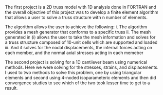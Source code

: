 The first project is a 2D truss model with 1D analysis done in FORTRAN and the overall objective of this project was to develop a finite element algorithm that allows a user to solve a truss structure with n number of elements. 

The algorithm allows the user to achieve the following:
i.  The algorithm provides a mesh generator that conforms to a specific truss 
ii. The mesh generated in (i) allows the user to take the mesh information and solves for a truss structure composed of 10-unit cells which are supported and loaded
iii. And it solves for the nodal displacements, the internal forces acting on each member, and the normal axial stresses acting in each memeber

The second project is solving for a 1D cantilever beam using numerical methods. Here we were solving for the stresses, strains, and displacements. 
I used to two methods to solve this problem, one by using triangular elements and second using 4-noded isoparameteric elements and then did convergence studies to see which of the two took lesser time to get to a result. 
